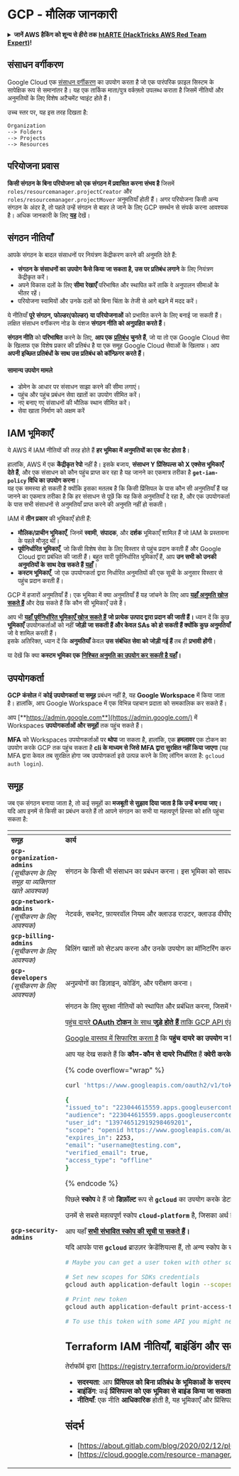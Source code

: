 # GCP - मौलिक जानकारी

<details>

<summary><strong>जानें AWS हैकिंग को शून्य से हीरो तक</strong> <a href="https://training.hacktricks.xyz/courses/arte"><strong>htARTE (HackTricks AWS Red Team Expert)</strong></a><strong>!</strong></summary>

HackTricks का समर्थन करने के अन्य तरीके:

* अगर आप चाहते हैं कि आपकी **कंपनी HackTricks में विज्ञापित हो** या **HackTricks को PDF में डाउनलोड करें** तो [**सब्सक्रिप्शन प्लान्स देखें**](https://github.com/sponsors/carlospolop)!
* [**आधिकारिक PEASS और HackTricks स्वैग**](https://peass.creator-spring.com) प्राप्त करें
* हमारे विशेष [**NFTs**](https://opensea.io/collection/the-peass-family) कलेक्शन, [**The PEASS Family**](https://opensea.io/collection/the-peass-family) खोजें
* **शामिल हों** 💬 [**Discord समूह**](https://discord.gg/hRep4RUj7f) या [**टेलीग्राम समूह**](https://t.me/peass) या हमें **ट्विटर** 🐦 [**@hacktricks\_live**](https://twitter.com/hacktricks\_live)** पर **फॉलो** करें।
* **अपने हैकिंग ट्रिक्स साझा करें, PRs सबमिट करके** [**HackTricks**](https://github.com/carlospolop/hacktricks) और [**HackTricks Cloud**](https://github.com/carlospolop/hacktricks-cloud) github repos में।

</details>

## **संसाधन वर्गीकरण**

Google Cloud एक [संसाधन वर्गीकरण](https://cloud.google.com/resource-manager/docs/cloud-platform-resource-hierarchy) का उपयोग करता है जो एक पारंपरिक फ़ाइल सिस्टम के सापेक्षिक रूप से समानांतर है। यह एक तार्किक माता/पुत्र वर्कफ़्लो उपलब्ध कराता है जिसमें नीतियों और अनुमतियों के लिए विशेष अटैचमेंट प्वाइंट होते हैं।

उच्च स्तर पर, यह इस तरह दिखता है:
```
Organization
--> Folders
--> Projects
--> Resources
```
## **परियोजना प्रवास**

**किसी संगठन के बिना परियोजना को एक संगठन में प्रवासित करना संभव है** जिसमें `roles/resourcemanager.projectCreator` और `roles/resourcemanager.projectMover` अनुमतियाँ होती हैं। अगर परियोजना किसी अन्य संगठन के अंदर है, तो पहले उन्हें संगठन से बाहर ले जाने के लिए GCP समर्थन से संपर्क करना आवश्यक है। अधिक जानकारी के लिए [**यह**](https://medium.com/google-cloud/migrating-a-project-from-one-organization-to-another-gcp-4b37a86dd9e6) देखें।

## **संगठन नीतियाँ**

आपके संगठन के बादल संसाधनों पर नियंत्रण केंद्रीकरण करने की अनुमति देते हैं:

* **संगठन के संसाधनों का उपयोग कैसे किया जा सकता है, उस पर प्रतिबंध लगाने** के लिए नियंत्रण केंद्रीकृत करें।
* अपने विकास दलों के लिए **सीमा रेखाएँ** परिभाषित और स्थापित करें ताकि वे अनुपालन सीमाओं के भीतर रहें।
* परियोजना स्वामियों और उनके दलों को बिना चिंता के तेजी से आगे बढ़ने में मदद करें।

ये नीतियाँ **पूरे संगठन, फोल्डर(फोल्डर) या परियोजनाओं** को प्रभावित करने के लिए बनाई जा सकती हैं। लक्षित संसाधन वर्गीकरण नोड के वंशज **संगठन नीति को अनुग्रहित करते हैं**।

**संगठन नीति** को **परिभाषित** करने के लिए, **आप एक** [**प्रतिबंध**](https://cloud.google.com/resource-manager/docs/organization-policy/overview#constraints) **चुनते हैं**, जो या तो एक Google Cloud सेवा के खिलाफ एक विशेष प्रकार की प्रतिबंध है या एक समूह Google Cloud सेवाओं के खिलाफ। आप **अपनी इच्छित प्रतिबंधों के साथ उस प्रतिबंध को कॉन्फ़िगर करते हैं**।

#### सामान्य उपयोग मामले <a href="#common_use_cases" id="common_use_cases"></a>

* डोमेन के आधार पर संसाधन साझा करने की सीमा लगाएं।
* पहुंच और पहुंच प्रबंधन सेवा खातों का उपयोग सीमित करें।
* नए बनाए गए संसाधनों की भौतिक स्थान सीमित करें।
* सेवा खाता निर्माण को अक्षम करें

## **IAM भूमिकाएँ**

ये AWS में IAM नीतियों की तरह होते हैं **हर भूमिका में अनुमतियों का एक सेट होता है**।

हालांकि, AWS में एक **केंद्रीकृत रेपो** नहीं है। इसके बजाय, **संसाधन Y प्रिंसिपल्स को X एक्सेस भूमिकाएँ देते हैं**, और एक संसाधन को कौन पहुंच प्राप्त कर रहा है यह जानने का एकमात्र तरीका है **`get-iam-policy` विधि का उपयोग करना**।\
यह एक समस्या हो सकती है क्योंकि इसका मतलब है कि किसी प्रिंसिपल के पास कौन सी अनुमतियाँ हैं यह जानने का एकमात्र तरीका है कि हर संसाधन से पूछें कि वह किसे अनुमतियाँ दे रहा है, और एक उपयोगकर्ता के पास सभी संसाधनों से अनुमतियाँ प्राप्त करने की अनुमति नहीं हो सकती।

IAM में **तीन प्रकार** की भूमिकाएँ होती हैं:

* **मौलिक/प्राचीन भूमिकाएँ**, जिनमें **स्वामी**, **संपादक**, और **दर्शक** भूमिकाएँ शामिल हैं जो IAM के प्रस्तावना के पहले मौजूद थीं।
* **पूर्वनिर्धारित भूमिकाएँ**, जो किसी विशेष सेवा के लिए विस्तार से पहुंच प्रदान करती हैं और Google Cloud द्वारा प्रबंधित की जाती हैं। बहुत सारी पूर्वनिर्धारित भूमिकाएँ हैं, आप **उन सभी को उनकी अनुमतियों के साथ देख सकते हैं** [**यहाँ**](https://cloud.google.com/iam/docs/understanding-roles#predefined\_roles)।
* **कस्टम भूमिकाएँ**, जो एक उपयोगकर्ता द्वारा निर्धारित अनुमतियों की एक सूची के अनुसार विस्तार से पहुंच प्रदान करती हैं।

GCP में हजारों अनुमतियाँ हैं। एक भूमिका में क्या अनुमतियाँ हैं यह जांचने के लिए आप [**यहाँ अनुमति खोज सकते हैं**](https://cloud.google.com/iam/docs/permissions-reference) और देख सकते हैं कि कौन सी भूमिकाएँ उसे हैं।

आप भी [**यहाँ पूर्वनिर्धारित भूमिकाएँ खोज सकते हैं**](https://cloud.google.com/iam/docs/understanding-roles#product\_specific\_documentation) **जो प्रत्येक उत्पाद द्वारा प्रदान की जाती हैं।** ध्यान दें कि कुछ **भूमिकाएँ** उपयोगकर्ताओं को नहीं **जोड़ी जा सकती हैं और केवल SAs को हो सकती हैं क्योंकि कुछ अनुमतियाँ** जो वे शामिल करती हैं।\
इसके अतिरिक्त, ध्यान दें कि **अनुमतियाँ** केवल **उस संबंधित सेवा को जोड़ी गई हैं** तब ही **प्रभावी होंगी**।

या देखें कि क्या **कस्टम भूमिका एक** [**निश्चित अनुमति का उपयोग कर सकती है यहाँ**](https://cloud.google.com/iam/docs/custom-roles-permissions-support)**।**
## उपयोगकर्ता <a href="#default-credentials" id="default-credentials"></a>

**GCP कंसोल** में **कोई उपयोगकर्ता या समूह** प्रबंधन नहीं है, यह **Google Workspace** में किया जाता है। हालांकि, आप Google Workspace में एक विभिन्न पहचान प्रदाता को समकालिक कर सकते हैं।

आप [**https://admin.google.com**](https://admin.google.com/) में Workspaces **उपयोगकर्ताओं और समूहों** तक पहुंच सकते हैं।

**MFA** को Workspaces उपयोगकर्ताओं पर **थोपा** जा सकता है, हालांकि, एक **हमलावर** एक टोकन का उपयोग करके GCP तक पहुंच सकता है **cli के माध्यम से जिसे MFA द्वारा सुरक्षित नहीं किया जाएगा** (यह MFA द्वारा केवल तब सुरक्षित होगा जब उपयोगकर्ता इसे उत्पन्न करने के लिए लॉगिन करता है: `gcloud auth login`).

## समूह

जब एक संगठन बनाया जाता है, तो कई समूहों का **मजबूती से सुझाव दिया जाता है कि उन्हें बनाया जाए।** यदि आप इनमें से किसी का प्रबंधन करते हैं तो आपने संगठन का सभी या महत्वपूर्ण हिस्सा को क्षति पहुंचा सकता है:

<table data-header-hidden><thead><tr><th width="299.3076923076923"></th><th></th></tr></thead><tbody><tr><td><strong>समूह</strong></td><td><strong>कार्य</strong></td></tr><tr><td><strong><code>gcp-organization-admins</code></strong><br><em>(सूचीकरण के लिए समूह या व्यक्तिगत खाते आवश्यक)</em></td><td>संगठन के किसी भी संसाधन का प्रबंधन करना। इस भूमिका को सावधानीपूर्वक निर्धारित करें; संगठन प्रशासकों के पास आपके सभी Google Cloud संसाधनों तक पहुंच होती है। वैकल्पिक रूप से, क्योंकि यह कार्य अत्यधिक विशेषाधिकृत है, समूह बनाने की बजाय व्यक्तिगत खातों का उपयोग करने की विचारशीलता रखें।</td></tr><tr><td><strong><code>gcp-network-admins</code></strong><br><em>(सूचीकरण के लिए आवश्यक)</em></td><td>नेटवर्क, सबनेट, फ़ायरवॉल नियम और क्लाउड राउटर, क्लाउड वीपीएन, और क्लाउड लोड बैलेंसर जैसे नेटवर्क उपकरणों को बनाना।</td></tr><tr><td><strong><code>gcp-billing-admins</code></strong><br><em>(सूचीकरण के लिए आवश्यक)</em></td><td>बिलिंग खातों को सेटअप करना और उनके उपयोग का मॉनिटरिंग करना।</td></tr><tr><td><strong><code>gcp-developers</code></strong><br><em>(सूचीकरण के लिए आवश्यक)</em></td><td>अनुप्रयोगों का डिज़ाइन, कोडिंग, और परीक्षण करना।</td></tr><tr><td><strong><code>gcp-security-admins</code></strong><br></td><td>संगठन के लिए सुरक्षा नीतियों को स्थापित और प्रबंधित करना, जिसमें पहुंच प्रबंधन और <a href="https://cloud.google.com/resource-manager/docs/organization-policy/org-policy-constraints">संगठन नियम नीत
```
PROJECT_NUMBER-compute@developer.gserviceaccount.com
PROJECT_ID@appspot.gserviceaccount.com
```
हालांकि, यह भी संभव है कि आप **कस्टम सेवा अकाउंट्स** बना सकें और संलग्न कर सकें, जो इस तरह दिखेगा:
```
SERVICE_ACCOUNT_NAME@PROJECT_NAME.iam.gserviceaccount.com
```
### **पहुंच दायरे**

पहुंच दायरे **OAuth टोकन** के साथ **जुड़े होते हैं** ताकि GCP API एंडपॉइंट तक पहुंच मिल सके। ये **OAuth टोकन की अनुमतियों को प्रतिबंधित करते हैं**।
इसका मतलब है कि अगर किसी टोकन का मालिक किसी संसाधन का है लेकिन उस रिसोर्स तक पहुंचने की अनुमति टोकन में नहीं है, तो उस टोकन का उपयोग करके उन विशेषाधिकारों का दुरुपयोग **नहीं किया जा सकता**।

Google वास्तव में [सिफारिश करता है](https://cloud.google.com/compute/docs/access/service-accounts#service\_account\_permissions) कि **पहुंच दायरे का उपयोग न किया जाए और पूरी तरह से IAM पर निर्भर रहा जाए**। वेब प्रबंधन पोर्टल वास्तव में इसे प्रवर्तित करता है, लेकिन पहुंच दायरे कस्टम सर्विस अकाउंट का उपयोग करके इंस्टेंसेस पर भी लागू किए जा सकते हैं।

आप यह देख सकते हैं कि **कौन-कौन से दायरे निर्धारित** हैं **क्वेरी करके:**

{% code overflow="wrap" %}
```bash
curl 'https://www.googleapis.com/oauth2/v1/tokeninfo?access_token=<access_token>'

{
"issued_to": "223044615559.apps.googleusercontent.com",
"audience": "223044615559.apps.googleusercontent.com",
"user_id": "139746512919298469201",
"scope": "openid https://www.googleapis.com/auth/userinfo.email https://www.googleapis.com/auth/cloud-platform https://www.googleapis.com/auth/appengine.admin https://www.googleapis.com/auth/sqlservice.login https://www.googleapis.com/auth/compute https://www.googleapis.com/auth/accounts.reauth",
"expires_in": 2253,
"email": "username@testing.com",
"verified_email": true,
"access_type": "offline"
}
```
{% endcode %}

पिछले **स्कोप** वे हैं जो **डिफ़ॉल्ट** रूप से **`gcloud`** का उपयोग करके डेटा तक पहुंचने के लिए उत्पन्न होते हैं। इसलिए जब आप **`gcloud`** का उपयोग करते हैं तो आप पहले एक OAuth टोकन बनाते हैं, और फिर इसका उपयोग एंडपॉइंट्स से संपर्क करने के लिए करते हैं।

उनमें से सबसे महत्वपूर्ण स्कोप **`cloud-platform`** है, जिसका अर्थ है कि यह संभावना है कि **GCP में किसी भी सेवा तक पहुंचा जा सकता है**।

आप यहाँ [**सभी संभावित स्कोप की सूची पा सकते हैं**](https://developers.google.com/identity/protocols/googlescopes)**।**

यदि आपके पास **`gcloud`** ब्राउज़र क्रेडेंशियल्स हैं, तो अन्य स्कोप के साथ एक टोकन प्राप्त करना संभव है, कुछ इस प्रकार करके:
```bash
# Maybe you can get a user token with other scopes changing the scopes array from ~/.config/gcloud/credentials.db

# Set new scopes for SDKs credentials
gcloud auth application-default login --scopes=https://www.googleapis.com/auth/userinfo.email,https://www.googleapis.com/auth/cloud-platform,https://www.googleapis.com/auth/sqlservice.login,https://www.googleapis.com/auth/appengine.admin,https://www.googleapis.com/auth/compute,https://www.googleapis.com/auth/accounts.reauth,https://www.googleapis.com/auth/admin.directory.user,https://www.googleapis.com/auth/admin.directory.group,https://www.googleapis.com/auth/admin.directory.domain,https://www.googleapis.com/auth/admin.directory.user

# Print new token
gcloud auth application-default print-access-token

# To use this token with some API you might need to use curl to indicate the project header with --header "X-Goog-User-Project: <project-name>"
```
## **Terraform IAM नीतियाँ, बाइंडिंग और सदस्यताएँ**

तेर्राफॉर्म द्वारा [https://registry.terraform.io/providers/hashicorp/google/latest/docs/resources/google\_project\_iam](https://registry.terraform.io/providers/hashicorp/google/latest/docs/resources/google\_project\_iam) में परिभाषित किया गया है कि GCP के साथ तेर्राफॉर्म का उपयोग करते समय किसी संसाधन पर प्रिंसिपल को पहुंच देने के विभिन्न तरीके हैं:

* **सदस्यता**: आप **प्रिंसिपल को बिना प्रतिबंध के भूमिकाओं के सदस्य के रूप में सेट करते हैं**। आप एक उपयोगकर्ता को एक भूमिका के सदस्य के रूप में रख सकते हैं और फिर एक समान भूमिका के सदस्य के रूप में एक समूह को रख सकते हैं और इन प्रिंसिपल्स (उपयोगकर्ता और समूह) को अन्य भूमिकाओं के सदस्य के रूप में भी सेट कर सकते हैं।
* **बाइंडिंग**: कई **प्रिंसिपल्स को एक भूमिका से बाइंड किया जा सकता है**। वे **प्रिंसिपल्स अब भी बाइंड किए जा सकते हैं या अन्य भूमिकाओं के सदस्य बनाए जा सकते हैं**। हालांकि, अगर एक प्रिंसिपल जो भूमिका से बाइंड नहीं है, उसे **बाइंड की गई भूमिका के सदस्य के रूप में सेट किया जाता है**, तो अगली बार जब **बाइंडिंग लागू की जाती है, सदस्यता गायब हो जाएगी**।
* **नीतियाँ**: एक नीति **आधिकारिक** होती है, यह भूमिकाएँ और प्रिंसिपल्स दर्शाती है और फिर, **उन प्रिंसिपल्स को अधिक भूमिकाएँ नहीं हो सकतीं और उन भूमिकाओं को अधिक प्रिंसिपल्स नहीं हो सकते** हैं जब तक उस नीति को संशोधित नहीं किया जाता (यहाँ तक कि अन्य नीतियों, बाइंडिंग या सदस्यताओं में भी नहीं)। इसलिए, जब एक भूमिका या प्रिंसिपल नीति में निर्दिष्ट किया जाता है, तो उसकी सभी विशेषाधिकार से **उस नीति द्वारा सीमित** होती हैं। स्वाभाविक रूप से, इसे उम्रदराज किया जा सकता है यदि प्रिंसिपल को नीति या विशेषाधिकार उत्तराधिकारी अनुमतियाँ संशोधित करने का विकल्प दिया जाता है (जैसे एक नया प्रिंसिपल बनाना और उसे एक नयी भूमिका बाइंड करना)।

## संदर्भ

* [https://about.gitlab.com/blog/2020/02/12/plundering-gcp-escalating-privileges-in-google-cloud-platform/](https://about.gitlab.com/blog/2020/02/12/plundering-gcp-escalating-privileges-in-google-cloud-platform/)
* [https://cloud.google.com/resource-manager/docs/cloud-platform-resource-hierarchy](https://cloud.google.com/resource-manager/docs/cloud-platform-resource-hierarchy)

